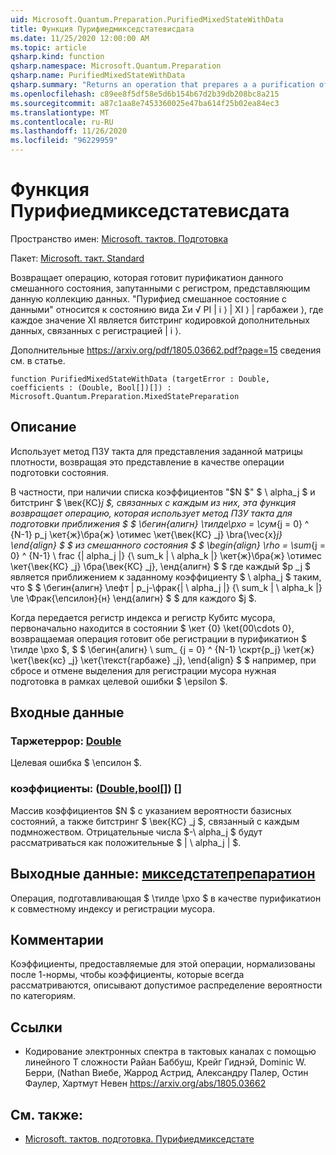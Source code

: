 ```yaml
---
uid: Microsoft.Quantum.Preparation.PurifiedMixedStateWithData
title: Функция Пурифиедмикседстатевисдата
ms.date: 11/25/2020 12:00:00 AM
ms.topic: article
qsharp.kind: function
qsharp.namespace: Microsoft.Quantum.Preparation
qsharp.name: PurifiedMixedStateWithData
qsharp.summary: "Returns an operation that prepares a a purification of a given mixed\rstate, entangled with a register representing a given collection of data.\rA \"purified mixed state with data\" refers to a state of the form Σᵢ √\U0001D45Dᵢ |\U0001D456⟩ |\U0001D465ᵢ⟩ |garbageᵢ⟩,\rwhere each \U0001D465ᵢ is a bitstring encoding additional data associated with the register |\U0001D456⟩.\r\rSee https://arxiv.org/pdf/1805.03662.pdf?page=15 for further discussion."
ms.openlocfilehash: c89ee8f5df58e5d6b154b67d2b39db208bc8a215
ms.sourcegitcommit: a87c1aa8e7453360025e47ba614f25b02ea84ec3
ms.translationtype: MT
ms.contentlocale: ru-RU
ms.lasthandoff: 11/26/2020
ms.locfileid: "96229959"
---
```

# <a name="purifiedmixedstatewithdata-function"></a>Функция Пурифиедмикседстатевисдата

Пространство имен: [Microsoft. тактов. Подготовка](xref:Microsoft.Quantum.Preparation)

Пакет: [Microsoft. такт. Standard](https://nuget.org/packages/Microsoft.Quantum.Standard)


Возвращает операцию, которая готовит пурификатион данного смешанного состояния, запутанными с регистром, представляющим данную коллекцию данных.
"Пурифиед смешанное состояние с данными" относится к состоянию вида Σи √ PI | i ⟩ | XI ⟩ | гарбажеи ⟩, где каждое значение XI является битстринг кодировкой дополнительных данных, связанных с регистрацией | i ⟩.

Дополнительные https://arxiv.org/pdf/1805.03662.pdf?page=15 сведения см. в статье.

```qsharp
function PurifiedMixedStateWithData (targetError : Double, coefficients : (Double, Bool[])[]) : Microsoft.Quantum.Preparation.MixedStatePreparation
```


## <a name="description"></a>Описание

Использует метод ПЗУ такта для представления заданной матрицы плотности, возвращая это представление в качестве операции подготовки состояния.

В частности, при наличии списка коэффициентов "$N $" $ \ alpha_j $ и битстринг $ \век{КС}_j $, связанных с каждым из них, эта функция возвращает операцию, которая использует метод ПЗУ такта для подготовки приближения $ $ \бегин{алигн} \тилде\рхо = \сум_{j = 0} ^ {N-1} p_j \кет{ж}\бра{ж} \отимес \кет{\век{КС} _j} \bra{\vec{x}_j} \end{align} $ $ из смешанного состояния $ $ \begin{align} \rho = \sum_{j = 0} ^ {N-1} \ frac {| alpha_j |} {\ sum_k | \ alpha_k |} \кет{ж}\бра{ж} \отимес \кет{\век{КС} _j} \бра{\век{КС} _j}, \енд{алигн} $ $ где каждый $p _j $ является приближением к заданному коэффициенту $ \ alpha_j $ таким, что $ $ \бегин{алигн} \лефт | p_j-\фрак{| \ alpha_j |} {\ sum_k | \ alpha_k |} \ле \Фрак{\епсилон}{н} \енд{алигн} $ $ для каждого $j $.

Когда передается регистр индекса и регистр Кубитс мусора, первоначально находится в состоянии $ \кет {0} \ket{00\cdots 0}, возвращаемая операция готовит обе регистрации в пурификатион $ \тилде \рхо $, $ $ \бегин{алигн} \ sum_ {j = 0} ^ {N-1} \скрт{p_j} \кет{ж} \кет{\век{кс} _j} \кет{\текст{гарбаже} _j}, \end{align} $ $ например, при сбросе и отмене выделения для регистрации мусора нужная подготовка в рамках целевой ошибки $ \epsilon $.

## <a name="input"></a>Входные данные

### <a name="targeterror--double"></a>Таржетеррор: [Double](xref:microsoft.quantum.lang-ref.double)

Целевая ошибка $ \епсилон $.


### <a name="coefficients--doublebool"></a>коэффициенты: ([Double](xref:microsoft.quantum.lang-ref.double),[bool](xref:microsoft.quantum.lang-ref.bool)[]) []

Массив коэффициентов $N $ с указанием вероятности базисных состояний, а также битстринг $ \век{КС} _j $, связанный с каждым подмножеством.
Отрицательные числа $-\ alpha_j $ будут рассматриваться как положительные $ | \ alpha_j | $.



## <a name="output--mixedstatepreparation"></a>Выходные данные: [микседстатепрепаратион](xref:Microsoft.Quantum.Preparation.MixedStatePreparation)

Операция, подготавливающая $ \тилде \рхо $ в качестве пурификатион к совместному индексу и регистрации мусора.

## <a name="remarks"></a>Комментарии

Коэффициенты, предоставляемые для этой операции, нормализованы после 1-нормы, чтобы коэффициенты, которые всегда рассматриваются, описывают допустимое распределение вероятности по категориям.

## <a name="references"></a>Ссылки

- Кодирование электронных спектра в тактовых каналах с помощью линейного T сложности Райан Баббуш, Крейг Гиднэй, Dominic W. Берри, (Nathan Виебе, Жаррод Астрид, Александру Палер, Остин Фаулер, Хартмут Невен https://arxiv.org/abs/1805.03662

## <a name="see-also"></a>См. также:

- [Microsoft. тактов. подготовка. Пурифиедмикседстате](xref:Microsoft.Quantum.Preparation.PurifiedMixedState)